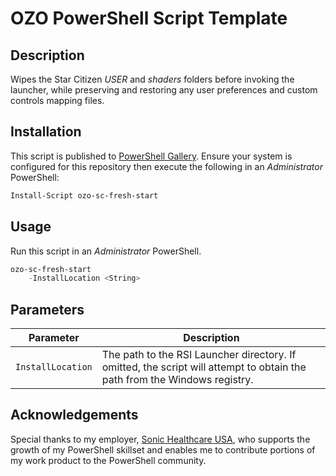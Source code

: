 # OZO PowerShell Script Template
## Description
Wipes the Star Citizen _USER_ and _shaders_ folders before invoking the launcher, while preserving and restoring any user preferences and custom controls mapping files.

## Installation
This script is published to [PowerShell Gallery](https://learn.microsoft.com/en-us/powershell/scripting/gallery/overview?view=powershell-5.1). Ensure your system is configured for this repository then execute the following in an _Administrator_ PowerShell:

```powershell
Install-Script ozo-sc-fresh-start
```

## Usage
Run this script in an _Administrator_ PowerShell.

```powershell
ozo-sc-fresh-start
    -InstallLocation <String>
```

## Parameters
|Parameter|Description|
|---------|-----------|
|`InstallLocation`|The path to the RSI Launcher directory. If omitted, the script will attempt to obtain the path from the Windows registry.|

## Acknowledgements
Special thanks to my employer, [Sonic Healthcare USA](https://sonichealthcareusa.com), who supports the growth of my PowerShell skillset and enables me to contribute portions of my work product to the PowerShell community.
